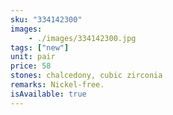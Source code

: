 ```yaml
---
sku: "334142300"
images:
    - ./images/334142300.jpg
tags: ["new"]
unit: pair
price: 58
stones: chalcedony, cubic zirconia
remarks: Nickel-free.
isAvailable: true
---
```

